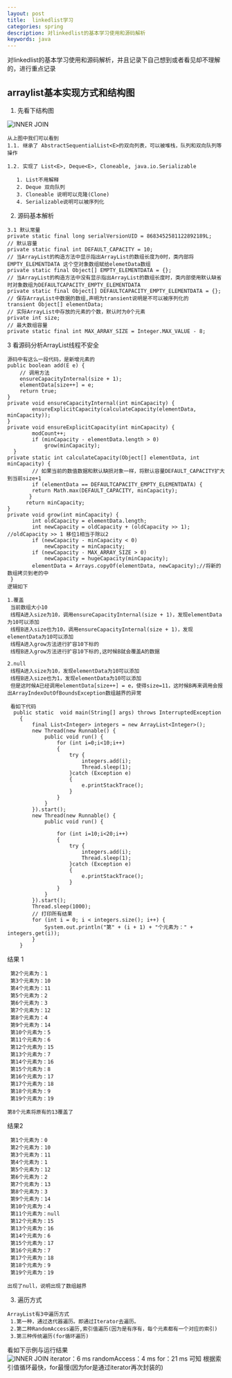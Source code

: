 ```yaml
---
layout: post
title:  linkedlist学习
categories: spring
description: 对linkedlist的基本学习使用和源码解析
keywords: java
---
```


 对linkedlist的基本学习使用和源码解析，并且记录下自己想到或者看见却不理解的，进行重点记录


## arraylist基本实现方式和结构图

  1. 先看下结构图
   
   ![INNER JOIN](https://chinakarl.github.io/images/posts/java/linkedlist-struct.jpg)

    从上图中我们可以看到
    1.1. 继承了 AbstractSequentialList<E>的双向列表，可以被堆栈，队列和双向队列等操作
       
    1.2. 实现了 List<E>, Deque<E>, Cloneable, java.io.Serializable
       
       1. List不用解释
       2. Deque 双向队列
       3. Cloneable 说明可以克隆(Clone)
       4. Serializable说明可以被序列化

  2. 源码基本解析
   
    3.1 默认常量
    private static final long serialVersionUID = 8683452581122892189L;
    // 默认容量
    private static final int DEFAULT_CAPACITY = 10;
    // 当ArrayList的构造方法中显示指出ArrayList的数组长度为0时，类内部将EMPTY_ELEMENTDATA 这个空对象数组赋给elemetData数组
    private static final Object[] EMPTY_ELEMENTDATA = {};
    // 当ArrayList的构造方法中没有显示指出ArrayList的数组长度时，类内部使用默认缺省时对象数组为DEFAULTCAPACITY_EMPTY_ELEMENTDATA
    private static final Object[] DEFAULTCAPACITY_EMPTY_ELEMENTDATA = {};
    // 保存ArrayList中数据的数组,声明为transient说明是不可以被序列化的
    transient Object[] elementData;
    // 实际ArrayList中存放的元素的个数，默认时为0个元素
    private int size;
    // 最大数组容量
    private static final int MAX_ARRAY_SIZE = Integer.MAX_VALUE - 8;
  3 看源码分析ArrayList线程不安全
  
    源码中有这么一段代码，是新增元素的
    public boolean add(E e) {
        // 调用方法
        ensureCapacityInternal(size + 1);
        elementData[size++] = e;
        return true;
    }
    private void ensureCapacityInternal(int minCapacity) {
            ensureExplicitCapacity(calculateCapacity(elementData, minCapacity));
    }
    private void ensureExplicitCapacity(int minCapacity) {
            modCount++;
            if (minCapacity - elementData.length > 0)
                grow(minCapacity);
      }
    private static int calculateCapacity(Object[] elementData, int minCapacity) {
            // 如果当前的数值数据和默认缺损对象一样，将默认容量DEFAULT_CAPACITY扩大到当前size+1
            if (elementData == DEFAULTCAPACITY_EMPTY_ELEMENTDATA) {
            return Math.max(DEFAULT_CAPACITY, minCapacity);
           }
          return minCapacity;
    }
    private void grow(int minCapacity) {
            int oldCapacity = elementData.length;
            int newCapacity = oldCapacity + (oldCapacity >> 1); //oldCapacity >> 1 移位1相当于除以2
            if (newCapacity - minCapacity < 0)
                newCapacity = minCapacity;
            if (newCapacity - MAX_ARRAY_SIZE > 0)
                newCapacity = hugeCapacity(minCapacity);
            elementData = Arrays.copyOf(elementData, newCapacity);//将新的数组拷贝到老的中
     }
    逻辑如下
    
    1.覆盖
     当前数组大小10
     线程A进入size为10，调用ensureCapacityInternal(size + 1)，发现elementData为10可以添加
     线程B进入size也为10，调用ensureCapacityInternal(size + 1)，发现elementData为10可以添加
     线程A进入grow方法进行扩容10下标的
     线程B进入grow方法进行扩容10下标的,这时候B就会覆盖A的数据
     
    2.null
     线程A进入size为10，发现elementData为10可以添加
     线程B进入size也为1，发现elementData为10可以添加
     但是这时候A已经调用elementData[size++] = e，使得size=11，这时候B再来调用会报出ArrayIndexOutOfBoundsException数组越界的异常
     
     看如下代码
      public static  void main(String[] args) throws InterruptedException
        {
            final List<Integer> integers = new ArrayList<Integer>();
            new Thread(new Runnable() {
                public void run() {
                    for (int i=0;i<10;i++)
                    {
                        try {
                            integers.add(i);
                            Thread.sleep(1);
                        }catch (Exception e)
                        {
                            e.printStackTrace();
                        }
                    }
                }
            }).start();
            new Thread(new Runnable() {
                public void run() {
    
                    for (int i=10;i<20;i++)
                    {
                        try {
                            integers.add(i);
                            Thread.sleep(1);
                        }catch (Exception e)
                        {
                            e.printStackTrace();
                        }
                    }
                }
            }).start();
            Thread.sleep(1000);
            // 打印所有结果
            for (int i = 0; i < integers.size(); i++) {
                System.out.println("第" + (i + 1) + "个元素为：" + integers.get(i));
            }
        } 
   结果 1
   
     第2个元素为：1
     第3个元素为：10
     第4个元素为：11
     第5个元素为：2
     第6个元素为：3
     第7个元素为：12
     第8个元素为：4
     第9个元素为：14
     第10个元素为：5
     第11个元素为：6
     第12个元素为：15
     第13个元素为：7
     第14个元素为：16
     第15个元素为：8
     第16个元素为：17
     第17个元素为：18
     第18个元素为：9
     第19个元素为：19
     
    第8个元素将原有的13覆盖了  
   结果2
   
     第1个元素为：0
     第2个元素为：10
     第3个元素为：11
     第4个元素为：1
     第5个元素为：12
     第6个元素为：2
     第7个元素为：13
     第8个元素为：3
     第9个元素为：14
     第10个元素为：4
     第11个元素为：null
     第12个元素为：15
     第13个元素为：16
     第14个元素为：6
     第15个元素为：17
     第16个元素为：7
     第17个元素为：18
     第18个元素为：9
     第19个元素为：19
     
    出现了null，说明出现了数组越界
   
  3. 遍历方式
  
    ArrayList有3中遍历方式
     1.第一种，通过迭代器遍历。即通过Iterator去遍历。
     2.第二种RandomAccess遍历,索引值遍历(因为是有序有，每个元素都有一个对应的索引)
     3.第三种传统遍历(for循环遍历)
     
  看如下示例与运行结果   
![INNER JOIN](https://chinakarl.github.io/images/posts/java/arraylist-demo.jpg)
   iterator：6 ms 
   randomAccess：4 ms
   for：21 ms
   可知 根据索引值循环最快，for最慢(因为for是通过iterator再次封装的)

   